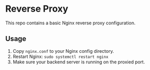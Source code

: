 # Reverse Proxy

This repo contains a basic Nginx reverse proxy configuration.

## Usage

1. Copy `nginx.conf` to your Nginx config directory.
2. Restart Nginx: `sudo systemctl restart nginx`
3. Make sure your backend server is running on the proxied port.
